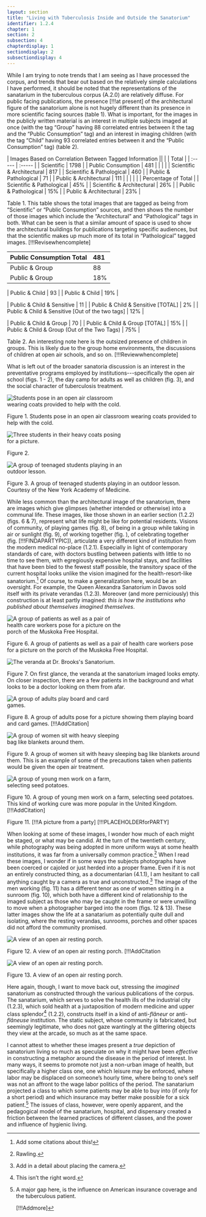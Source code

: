 ```yaml
---
layout: section
title: "Living with Tuberculosis Inside and Outside the Sanatorium"
identifier: 1.2.4
chapter: 1
section: 2
subsection: 4
chapterdisplay: 1
sectiondisplay: 2
subsectiondisplay: 4
---
```


While I am trying to note trends that I am seeing as I have processed the corpus, and trends that bear out based on the relatively simple calculations I have performed, it should be noted that the representations of the sanatarium in the tuberculous corpus (A.2.0) are relatively diffuse. For public facing publications, the presence [!!!at present] of the architectural figure of the sanatorium alone is not hugely different than its presence in more scientific facing sources (table 1). What is important, for the images in the publicly written material is an interest in multiple subjects imaged at once (with the tag “Group” having 88 correlated entries between it the tag and the “Public Consumption” tag) and an interest in imaging children (with the tag “Child” having 93 correlated entries between it and the “Public Consumption” tag) (table 2).

| Images Based on Correlation Between Tagged Information ||
|  | Total |
| :----- | :----- |
| Scientific | 1798 |
| Public Consumption | 481 |
|  |  |
| Scientific & Architectural | 817 |
| Scientific & Pathological | 460 |
| Public & Pathological | 71 |
| Public & Architectural | 111 |
|  |  |
|  | Percentage of Total |
| Scientific & Pathological | 45% |
| Scientific & Architectural | 26% |
| Public & Pathological | 15% |
| Public & Architectural | 23% |

Table 1.  This table shows the total images that are tagged as being from “Scientific” or “Public Consumption” sources, and then shows the number of those images which include the “Architectural” and “Pathological” tags in both. What can be seen is that a similar amount of space is used to show the architectural buildings for publications targeting specific audiences, but that the scientific makes up much more of its total in “Pathological” tagged images. [!!!Revisewhencomplete]

| Public Consumption Total | 481 |
| :----- | :----- |
| Public & Group | 88 |
| Public & Group | 18% |

| Public & Child | 93 |
| Public & Child | 19% |

| Public & Child & Sensitive | 11 |
| Public & Child & Sensitive [TOTAL] | 2% |
| Public & Child & Sensitive [Out of the two tags] | 12% |

| Public & Child & Group | 70 |
| Public & Child & Group [TOTAL] | 15% |
| Public & Child & Group (Out of the Two Tags) | 75% |

Table 2. An interesting note here is the outsized presence of children in groups. This is likely due to the group home environments, the discussions of children at open air schools, and so on. [!!!Reviewwhencomplete]

What is left out of the broader sanatoria discussion is an interest in the preventative programs employed by institutions---specifically the open air school (figs. 1 - 2), the day camp for adults as well as children (fig. 3), and the social character of tuberculosis treatment.

<img id="CityofChicagoMunicipalTub1-4_1917-1924_358" src="{{ site.baseurl }}/assets/items/CityofChicagoMunicipalTub1-4_1917-1924_358.jpg" alt="Students pose in an open air classroom wearing coats provided to help with the cold." style="max-width:60%;height:auto;">

Figure 1. Students pose in an open air classroom wearing coats provided to help with the cold.

<img id="CityofChicagoMunicipalTub1-4_1917-1924_440" src="{{ site.baseurl }}/assets/items/CityofChicagoMunicipalTub1-4_1917-1924_440.jpg" alt="Three students in their heavy coats posing for a picture." style="max-width:60%;height:auto;">

Figure 2.

<img id="Wooten_1926_0001_Cropped" src="{{ site.baseurl }}/assets/items/Wooten_1926_0001_Cropped.jpg" alt="A group of teenaged students playing in an outdoor lesson." style="max-width:60%;height:auto;">

Figure 3. A group of teenaged students playing in an outdoor lesson. Courtesy of the New York Academy of Medicine.

While less common than the architectural image of the sanatorium, there are images which give glimpses (whether intended or otherwise) into a communal life. These images, like those shown in an earlier section (1.2.2) (figs. 6 & 7), represent what life might be like for potential residents. Visions of community, of playing games (fig. 8), of being in a group while taking in air or sunlight (fig. 9), of working together (fig. ), of celebrating together (fig. [!!!FINDAPARTYPIC]), articulate a very different kind of institution from the modern medical no-place (1.2.1). Especially in light of contemporary standards of care, with doctors bustling between patients with little to no time to see them, with egregiously expensive hospital stays, and facilities that have been bled to the fewest staff possible, the transitory space of the current hospital looks unlike the vision imagined for the health-resort-like sanatorium.[^fn1] Of course, to make a generalization here, would be an oversight. For example, the Queen Alexandra Sanatorium in Davos sold itself with its private verandas (1.2.3). Moreover (and more perniciously) this construction is at least partly imagined: *this is how the institutions who published about themselves imagined themselves*.

<img id="Brandt_ADirectoryofInstitutionsa_1904_161b" src="{{ site.baseurl }}/assets/items/Brandt_ADirectoryofInstitutionsa_1904_107a.jpg" alt="A group of patients as well as a pair of health care workers pose for a picture on the porch of the Muskoka Free Hospital." style="max-width:60%;height:auto;">

Figure 6. A group of patients as well as a pair of health care workers pose for a picture on the porch of the Muskoka Free Hospital.

<img id="Brandt_ADirectoryofInstitutionsa_1904_55" src="{{ site.baseurl }}/assets/items/Brandt_ADirectoryofInstitutionsa_1904_107a.jpg" alt="The veranda at Dr. Brooks's Sanatorium." style="max-width:60%;height:auto;">

Figure 7. On first glance, the veranda at the sanatorium imaged looks empty. On closer inspection, there are a few patients in the background and what looks to be a doctor looking on them from afar.

<img id="CharityOrganiza_HomeTreatmentofTuberculos_1908_10" src="{{ site.baseurl }}/assets/items/CharityOrganiza_HomeTreatmentofTuberculos_1908_10.jpg" alt="A group of adults play board and card games." style="max-width:60%;height:auto;">

Figure 8. A group of adults pose for a picture showing them playing board and card games. [!!!AddCitation]

<img id="_TuberculosisATreatisebyAm_1909_175" src="{{ site.baseurl }}/assets/items/_TuberculosisATreatisebyAm_1909_175.jpg" alt="A group of women sit with heavy sleeping bag like blankets around them." style="max-width:60%;height:auto;">

Figure 9. A group of women sit with heavy sleeping bag like blankets around them. This is an example of some of the precautions taken when patients would be given the open air treatment.

<img id="_TheControlandEradicationo_1911_224" src="{{ site.baseurl }}/assets/items/_TheControlandEradicationo_1911_224.jpg" alt="A group of young men work on a farm, selecting seed potatoes." style="max-width:60%;height:auto;">

Figure 10. A group of young men work on a farm, selecting seed potatoes. This kind of working cure was more popular in the United Kingdom. [!!!AddCitation]

Figure 11. [!!!A picture from a party] [!!!PLACEHOLDERforPARTY]

When looking at some of these images, I wonder how much of each might be staged, or what may be candid. At the turn of the twentieth century, while photography was being adopted in more uniform ways at some health institutions, it was far from a universally common practice.[^fn2] When I read these images, I wonder if in some ways the subjects photographs have been coerced or cajoled or just herded into a proper frame. Even if it is not an entirely constructed thing, as a documentarian (4.1.1), I am hesitant to call anything caught by a camera as true and unconstructed.[^fn3] The image of the men working (fig. 11) has a different tenor as one of women sitting in a sunroom (fig. 10), which both have a different kind of relationship to the imaged subject as those who may be caught in the frame or were unwilling to move when a photographer barged into the room (figs. 12 & 13). These latter images show the life at a sanatarium as potentially quite dull and isolating, where the resting verandas, sunrooms, porches and other spaces did not afford the community promised.

<img id="Bonney_PulmonaryTuberculosisandi_1910_849a" src="{{ site.baseurl }}/assets/items/Bonney_PulmonaryTuberculosisandi_1910_849a.jpg" alt="A view of an open air resting porch." style="max-width:60%;height:auto;">

Figure 12. A view of an open air resting porch. [!!!AddCitation

<img id="Bonney_PulmonaryTuberculosisandi_1910_849b" src="{{ site.baseurl }}/assets/items/Bonney_PulmonaryTuberculosisandi_1910_849b.jpg" alt="A view of an open air resting porch." style="max-width:60%;height:auto;">

Figure 13. A view of an open air resting porch.

Here again, though, I want to move back out, stressing the *imagined* sanatorium as constructed through the various publications of the corpus. The sanatarium, which serves to solve the health ills of the industrial city (1.2.3), which sold health at a juxtaposition of modern medicine and upper class splendor[^fn4] (1.2.2), constructs itself in a kind of anti-*flâneur* or anti-*flâneuse* institution. The static subject, whose community is fabricated, but seemingly legitimate, who does not gaze wantingly at the glittering objects they view at the arcade, so much as at the same space.

I cannot attest to whether these images present a *true* depiction of sanatorium living so much as speculate on why it might have been *effective* in constructing a metaphor around the disease in the period of interest. In many ways, it seems to promote not just a non-urban image of health, but specifically a higher class one, one which leisure may be enforced, where labor may be displaced on someone’s hourly time, where being to one’s self was not an affront to the wage labor politics of the period. The sanatarium projected a class to which some patients may be able to buy into (if only for a short period) and which insurance may better make possible for a sick patient.[^fn5] The issues of class, however, were openly apparent, and the pedagogical model of the sanatarium, hospital, and dispensary created a friction between the learned practices of different classes, and the power and influence of hygienic living.


[^fn1]: Add some citations about this!

[^fn2]: Rawling.

[^fn3]: Add in a detail about placing the camera.

[^fn4]: This isn’t the right word.

[^fn5]: A major gap here, is the influence on American insurance coverage and the tuberculous patient.
	
	[!!!Addmore]